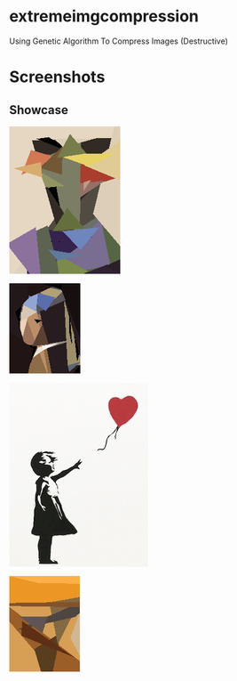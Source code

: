 # extremeimgcompression
Using Genetic Algorithm To Compress Images (Destructive)

# Screenshots

## Showcase

![Picasso](https://raw.githubusercontent.com/snuids/extremeimgcompression/master/media/picasso.gif)

![Pearl](https://raw.githubusercontent.com/snuids/extremeimgcompression/master/media/pearl.gif)

![Banksy](https://raw.githubusercontent.com/snuids/extremeimgcompression/master/media/banksy.gif)

![Scream](https://raw.githubusercontent.com/snuids/extremeimgcompression/master/media/scream.gif)
